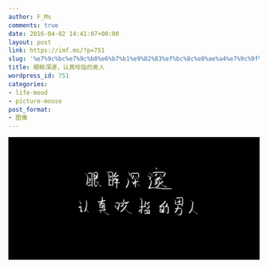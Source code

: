 ```yaml
---
author: F_Ms
comments: true
date: 2016-04-02 14:41:07+00:00
layout: post
link: https://imf.ms/?p=751
slug: '%e7%9c%bc%e7%9c%b8%e6%b7%b1%e9%82%83%ef%bc%8c%e8%ae%a4%e7%9c%9f%e5%92%ac%e6%8c%87%e7%9a%84%e7%94%b7%e4%ba%ba'
title: 眼眸深邃，认真咬指的男人
wordpress_id: 751
categories:
- life-mood
- picture-mouse
post_format:
- 图像
---
```


![眼眸深邃，认真咬指的男人_20160402](/img/post/wp/2016/04/眼眸深邃，认真咬指的男人_20160402.png)
